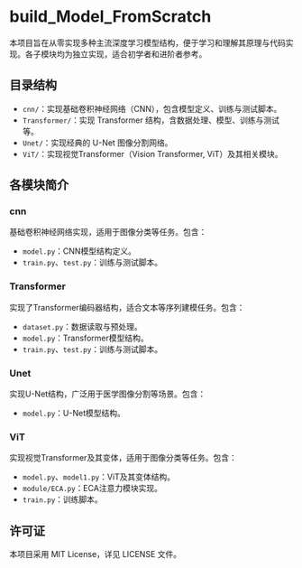 # build_Model_FromScratch

本项目旨在从零实现多种主流深度学习模型结构，便于学习和理解其原理与代码实现。各子模块均为独立实现，适合初学者和进阶者参考。

## 目录结构

- `cnn/`：实现基础卷积神经网络（CNN），包含模型定义、训练与测试脚本。
- `Transformer/`：实现 Transformer 结构，含数据处理、模型、训练与测试等。
- `Unet/`：实现经典的 U-Net 图像分割网络。
- `ViT/`：实现视觉Transformer（Vision Transformer, ViT）及其相关模块。

## 各模块简介

### cnn
基础卷积神经网络实现，适用于图像分类等任务。包含：
- `model.py`：CNN模型结构定义。
- `train.py`、`test.py`：训练与测试脚本。

### Transformer
实现了Transformer编码器结构，适合文本等序列建模任务。包含：
- `dataset.py`：数据读取与预处理。
- `model.py`：Transformer模型结构。
- `train.py`、`test.py`：训练与测试脚本。

### Unet
实现U-Net结构，广泛用于医学图像分割等场景。包含：
- `model.py`：U-Net模型结构。

### ViT
实现视觉Transformer及其变体，适用于图像分类等任务。包含：
- `model.py`、`model1.py`：ViT及其变体结构。
- `module/ECA.py`：ECA注意力模块实现。
- `train.py`：训练脚本。

## 许可证

本项目采用 MIT License，详见 LICENSE 文件。
